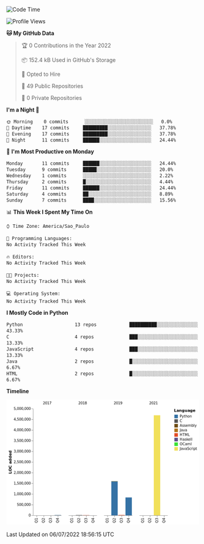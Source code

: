 <!--START_SECTION:waka-->
![Code Time](http://img.shields.io/badge/Code%20Time-0%20secs-blue)

![Profile Views](http://img.shields.io/badge/Profile%20Views-0-blue)

**🐱 My GitHub Data** 

> 🏆 0 Contributions in the Year 2022
 > 
> 📦 152.4 kB Used in GitHub's Storage 
 > 
> 💼 Opted to Hire
 > 
> 📜 49 Public Repositories 
 > 
> 🔑 0 Private Repositories  
 > 
**I'm a Night 🦉** 

```text
🌞 Morning    0 commits      ░░░░░░░░░░░░░░░░░░░░░░░░░   0.0% 
🌆 Daytime    17 commits     █████████░░░░░░░░░░░░░░░░   37.78% 
🌃 Evening    17 commits     █████████░░░░░░░░░░░░░░░░   37.78% 
🌙 Night      11 commits     ██████░░░░░░░░░░░░░░░░░░░   24.44%

```
📅 **I'm Most Productive on Monday** 

```text
Monday       11 commits     ██████░░░░░░░░░░░░░░░░░░░   24.44% 
Tuesday      9 commits      █████░░░░░░░░░░░░░░░░░░░░   20.0% 
Wednesday    1 commits      ░░░░░░░░░░░░░░░░░░░░░░░░░   2.22% 
Thursday     2 commits      █░░░░░░░░░░░░░░░░░░░░░░░░   4.44% 
Friday       11 commits     ██████░░░░░░░░░░░░░░░░░░░   24.44% 
Saturday     4 commits      ██░░░░░░░░░░░░░░░░░░░░░░░   8.89% 
Sunday       7 commits      ████░░░░░░░░░░░░░░░░░░░░░   15.56%

```


📊 **This Week I Spent My Time On** 

```text
⌚︎ Time Zone: America/Sao_Paulo

💬 Programming Languages: 
No Activity Tracked This Week

🔥 Editors: 
No Activity Tracked This Week

🐱‍💻 Projects: 
No Activity Tracked This Week

💻 Operating System: 
No Activity Tracked This Week

```

**I Mostly Code in Python** 

```text
Python                   13 repos            ██████████░░░░░░░░░░░░░░░   43.33% 
C                        4 repos             ███░░░░░░░░░░░░░░░░░░░░░░   13.33% 
JavaScript               4 repos             ███░░░░░░░░░░░░░░░░░░░░░░   13.33% 
Java                     2 repos             █░░░░░░░░░░░░░░░░░░░░░░░░   6.67% 
HTML                     2 repos             █░░░░░░░░░░░░░░░░░░░░░░░░   6.67%

```


**Timeline**

![Chart not found](https://raw.githubusercontent.com/junglejf/junglejf/main/charts/bar_graph.png) 


 Last Updated on 06/07/2022 18:56:15 UTC
<!--END_SECTION:waka-->
